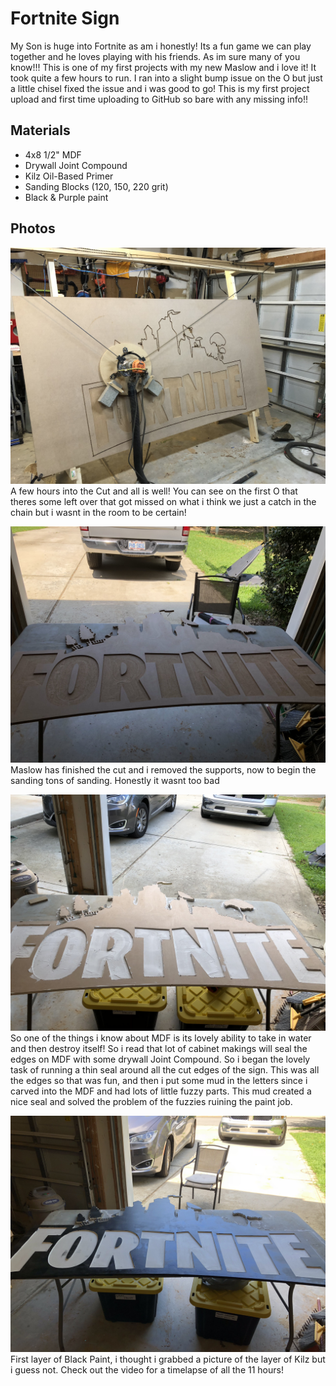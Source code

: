 # Fortnite Sign

My Son is huge into Fortnite as am i honestly!  Its a fun game we can play together and he loves playing with his friends.  As im sure many of you know!!!  This is one of my first projects with my new Maslow and i love it!  It took quite a few hours to run.  I ran into a slight bump issue on the O but just a little chisel fixed the issue and i was good to go!  This is my first project upload and first time uploading to GitHub so bare with any missing info!!

## Materials
* 4x8 1/2" MDF
* Drywall Joint Compound
* Kilz Oil-Based Primer
* Sanding Blocks (120, 150, 220 grit)
* Black & Purple paint


## Photos
![alt text](https://github.com/MaslowCommunityGarden/Fortnite-Sign/blob/master/IMG_0932.jpeg?raw=true "Mid Cut!!!")
A few hours into the Cut and all is well!  You can see on the first O that theres some left over that got missed on what i think we just a catch in the chain but i wasnt in the room to be certain!

![alt text](https://github.com/MaslowCommunityGarden/Fortnite-Sign/blob/master/IMG_0935.jpeg?raw=true "Finished Cutting")
Maslow has finished the cut and i removed the supports,  now to begin the sanding tons of sanding.  Honestly it wasnt too bad

![alt text](https://github.com/MaslowCommunityGarden/Fortnite-Sign/blob/master/IMG_0936.jpeg?raw=true "Finished Sanding & Mud")
So one of the things i know about MDF is its lovely ability to take in water and then destroy itself!  So i read that lot of cabinet makings will seal the edges on MDF with some drywall Joint Compound.  So i began the lovely task of running a thin seal around all the cut edges of the sign.  This was all the edges so that was fun, and then i put some mud in the letters since i carved into the MDF and had lots of little fuzzy parts.  This mud created a nice seal and solved the problem of the fuzzies ruining the paint job.

![alt text](https://github.com/MaslowCommunityGarden/Fortnite-Sign/blob/master/IMG_0937.jpeg?raw=true "First Paint!")
First layer of Black Paint,  i thought i grabbed a picture of the layer of Kilz but i guess not.  Check out the video for a timelapse of all the 11 hours!




